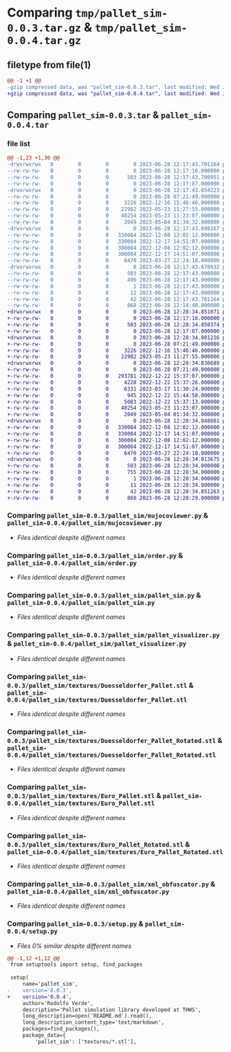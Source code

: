 # Comparing `tmp/pallet_sim-0.0.3.tar.gz` & `tmp/pallet_sim-0.0.4.tar.gz`

## filetype from file(1)

```diff
@@ -1 +1 @@
-gzip compressed data, was "pallet_sim-0.0.3.tar", last modified: Wed Jun 28 12:17:43 2023, max compression
+gzip compressed data, was "pallet_sim-0.0.4.tar", last modified: Wed Jun 28 12:28:34 2023, max compression
```

## Comparing `pallet_sim-0.0.3.tar` & `pallet_sim-0.0.4.tar`

### file list

```diff
@@ -1,23 +1,30 @@
-drwxrwxrwx   0        0        0        0 2023-06-28 12:17:43.701164 pallet_sim-0.0.3/
--rw-rw-rw-   0        0        0        0 2023-06-28 12:17:16.000000 pallet_sim-0.0.3/LICENSE
--rw-rw-rw-   0        0        0      503 2023-06-28 12:17:43.700951 pallet_sim-0.0.3/PKG-INFO
--rw-rw-rw-   0        0        0        0 2023-06-28 12:17:07.000000 pallet_sim-0.0.3/README.md
-drwxrwxrwx   0        0        0        0 2023-06-28 12:17:43.654223 pallet_sim-0.0.3/pallet_sim/
--rw-rw-rw-   0        0        0        0 2023-06-28 07:21:49.000000 pallet_sim-0.0.3/pallet_sim/__init__.py
--rw-rw-rw-   0        0        0     3226 2022-12-16 15:46:46.000000 pallet_sim-0.0.3/pallet_sim/mujocoviewer.py
--rw-rw-rw-   0        0        0    22982 2023-05-23 11:27:55.000000 pallet_sim-0.0.3/pallet_sim/order.py
--rw-rw-rw-   0        0        0    40254 2023-05-23 11:23:07.000000 pallet_sim-0.0.3/pallet_sim/pallet_sim.py
--rw-rw-rw-   0        0        0     2049 2023-05-04 01:34:32.000000 pallet_sim-0.0.3/pallet_sim/pallet_visualizer.py
-drwxrwxrwx   0        0        0        0 2023-06-28 12:17:43.698167 pallet_sim-0.0.3/pallet_sim/textures/
--rw-rw-rw-   0        0        0   330084 2022-12-08 12:02:12.000000 pallet_sim-0.0.3/pallet_sim/textures/Duesseldorfer_Pallet.stl
--rw-rw-rw-   0        0        0   330084 2022-12-17 14:51:07.000000 pallet_sim-0.0.3/pallet_sim/textures/Duesseldorfer_Pallet_Rotated.stl
--rw-rw-rw-   0        0        0   300084 2022-12-08 12:02:12.000000 pallet_sim-0.0.3/pallet_sim/textures/Euro_Pallet.stl
--rw-rw-rw-   0        0        0   300084 2022-12-17 14:51:07.000000 pallet_sim-0.0.3/pallet_sim/textures/Euro_Pallet_Rotated.stl
--rw-rw-rw-   0        0        0     6470 2023-03-27 22:24:18.000000 pallet_sim-0.0.3/pallet_sim/xml_obfuscator.py
-drwxrwxrwx   0        0        0        0 2023-06-28 12:17:43.670932 pallet_sim-0.0.3/pallet_sim.egg-info/
--rw-rw-rw-   0        0        0      503 2023-06-28 12:17:43.000000 pallet_sim-0.0.3/pallet_sim.egg-info/PKG-INFO
--rw-rw-rw-   0        0        0      496 2023-06-28 12:17:43.000000 pallet_sim-0.0.3/pallet_sim.egg-info/SOURCES.txt
--rw-rw-rw-   0        0        0        1 2023-06-28 12:17:43.000000 pallet_sim-0.0.3/pallet_sim.egg-info/dependency_links.txt
--rw-rw-rw-   0        0        0       11 2023-06-28 12:17:43.000000 pallet_sim-0.0.3/pallet_sim.egg-info/top_level.txt
--rw-rw-rw-   0        0        0       42 2023-06-28 12:17:43.701164 pallet_sim-0.0.3/setup.cfg
--rw-rw-rw-   0        0        0      868 2023-06-28 12:14:40.000000 pallet_sim-0.0.3/setup.py
+drwxrwxrwx   0        0        0        0 2023-06-28 12:28:34.851071 pallet_sim-0.0.4/
+-rw-rw-rw-   0        0        0        0 2023-06-28 12:17:16.000000 pallet_sim-0.0.4/LICENSE
+-rw-rw-rw-   0        0        0      503 2023-06-28 12:28:34.850374 pallet_sim-0.0.4/PKG-INFO
+-rw-rw-rw-   0        0        0        0 2023-06-28 12:17:07.000000 pallet_sim-0.0.4/README.md
+drwxrwxrwx   0        0        0        0 2023-06-28 12:28:34.801216 pallet_sim-0.0.4/pallet_sim/
+-rw-rw-rw-   0        0        0        0 2023-06-28 07:21:49.000000 pallet_sim-0.0.4/pallet_sim/__init__.py
+-rw-rw-rw-   0        0        0     3226 2022-12-16 15:46:46.000000 pallet_sim-0.0.4/pallet_sim/mujocoviewer.py
+-rw-rw-rw-   0        0        0    22982 2023-05-23 11:27:55.000000 pallet_sim-0.0.4/pallet_sim/order.py
+drwxrwxrwx   0        0        0        0 2023-06-28 12:28:34.836689 pallet_sim-0.0.4/pallet_sim/pallet_generator2D/
+-rw-rw-rw-   0        0        0        0 2023-06-28 07:21:49.000000 pallet_sim-0.0.4/pallet_sim/pallet_generator2D/__init__.py
+-rw-rw-rw-   0        0        0   293781 2022-12-22 15:37:07.000000 pallet_sim-0.0.4/pallet_sim/pallet_generator2D/box_offset.py
+-rw-rw-rw-   0        0        0     4228 2022-12-22 15:37:26.000000 pallet_sim-0.0.4/pallet_sim/pallet_generator2D/boxprocessing.py
+-rw-rw-rw-   0        0        0     6331 2023-03-17 11:30:24.000000 pallet_sim-0.0.4/pallet_sim/pallet_generator2D/g4algorithm.py
+-rw-rw-rw-   0        0        0      945 2022-12-22 15:44:58.000000 pallet_sim-0.0.4/pallet_sim/pallet_generator2D/lists.py
+-rw-rw-rw-   0        0        0     5083 2022-12-22 15:37:13.000000 pallet_sim-0.0.4/pallet_sim/pallet_generator2D/overlapp.py
+-rw-rw-rw-   0        0        0    40254 2023-05-23 11:23:07.000000 pallet_sim-0.0.4/pallet_sim/pallet_sim.py
+-rw-rw-rw-   0        0        0     2049 2023-05-04 01:34:32.000000 pallet_sim-0.0.4/pallet_sim/pallet_visualizer.py
+drwxrwxrwx   0        0        0        0 2023-06-28 12:28:34.848081 pallet_sim-0.0.4/pallet_sim/textures/
+-rw-rw-rw-   0        0        0   330084 2022-12-08 12:02:12.000000 pallet_sim-0.0.4/pallet_sim/textures/Duesseldorfer_Pallet.stl
+-rw-rw-rw-   0        0        0   330084 2022-12-17 14:51:07.000000 pallet_sim-0.0.4/pallet_sim/textures/Duesseldorfer_Pallet_Rotated.stl
+-rw-rw-rw-   0        0        0   300084 2022-12-08 12:02:12.000000 pallet_sim-0.0.4/pallet_sim/textures/Euro_Pallet.stl
+-rw-rw-rw-   0        0        0   300084 2022-12-17 14:51:07.000000 pallet_sim-0.0.4/pallet_sim/textures/Euro_Pallet_Rotated.stl
+-rw-rw-rw-   0        0        0     6470 2023-03-27 22:24:18.000000 pallet_sim-0.0.4/pallet_sim/xml_obfuscator.py
+drwxrwxrwx   0        0        0        0 2023-06-28 12:28:34.813675 pallet_sim-0.0.4/pallet_sim.egg-info/
+-rw-rw-rw-   0        0        0      503 2023-06-28 12:28:34.000000 pallet_sim-0.0.4/pallet_sim.egg-info/PKG-INFO
+-rw-rw-rw-   0        0        0      755 2023-06-28 12:28:34.000000 pallet_sim-0.0.4/pallet_sim.egg-info/SOURCES.txt
+-rw-rw-rw-   0        0        0        1 2023-06-28 12:28:34.000000 pallet_sim-0.0.4/pallet_sim.egg-info/dependency_links.txt
+-rw-rw-rw-   0        0        0       11 2023-06-28 12:28:34.000000 pallet_sim-0.0.4/pallet_sim.egg-info/top_level.txt
+-rw-rw-rw-   0        0        0       42 2023-06-28 12:28:34.851263 pallet_sim-0.0.4/setup.cfg
+-rw-rw-rw-   0        0        0      868 2023-06-28 12:28:29.000000 pallet_sim-0.0.4/setup.py
```

### Comparing `pallet_sim-0.0.3/pallet_sim/mujocoviewer.py` & `pallet_sim-0.0.4/pallet_sim/mujocoviewer.py`

 * *Files identical despite different names*

### Comparing `pallet_sim-0.0.3/pallet_sim/order.py` & `pallet_sim-0.0.4/pallet_sim/order.py`

 * *Files identical despite different names*

### Comparing `pallet_sim-0.0.3/pallet_sim/pallet_sim.py` & `pallet_sim-0.0.4/pallet_sim/pallet_sim.py`

 * *Files identical despite different names*

### Comparing `pallet_sim-0.0.3/pallet_sim/pallet_visualizer.py` & `pallet_sim-0.0.4/pallet_sim/pallet_visualizer.py`

 * *Files identical despite different names*

### Comparing `pallet_sim-0.0.3/pallet_sim/textures/Duesseldorfer_Pallet.stl` & `pallet_sim-0.0.4/pallet_sim/textures/Duesseldorfer_Pallet.stl`

 * *Files identical despite different names*

### Comparing `pallet_sim-0.0.3/pallet_sim/textures/Duesseldorfer_Pallet_Rotated.stl` & `pallet_sim-0.0.4/pallet_sim/textures/Duesseldorfer_Pallet_Rotated.stl`

 * *Files identical despite different names*

### Comparing `pallet_sim-0.0.3/pallet_sim/textures/Euro_Pallet.stl` & `pallet_sim-0.0.4/pallet_sim/textures/Euro_Pallet.stl`

 * *Files identical despite different names*

### Comparing `pallet_sim-0.0.3/pallet_sim/textures/Euro_Pallet_Rotated.stl` & `pallet_sim-0.0.4/pallet_sim/textures/Euro_Pallet_Rotated.stl`

 * *Files identical despite different names*

### Comparing `pallet_sim-0.0.3/pallet_sim/xml_obfuscator.py` & `pallet_sim-0.0.4/pallet_sim/xml_obfuscator.py`

 * *Files identical despite different names*

### Comparing `pallet_sim-0.0.3/setup.py` & `pallet_sim-0.0.4/setup.py`

 * *Files 0% similar despite different names*

```diff
@@ -1,12 +1,12 @@
 from setuptools import setup, find_packages
 
 setup(
     name='pallet_sim',
-    version='0.0.3',
+    version='0.0.4',
     author='Rodolfo Verde',
     description='Pallet simulation library developed at THWS',
     long_description=open('README.md').read(),
     long_description_content_type='text/markdown',
     packages=find_packages(),
     package_data={
         'pallet_sim': ['textures/*.stl'],
```

